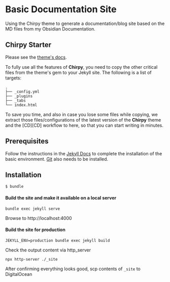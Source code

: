 # Basic Documentation Site
Using the Chirpy theme to generate a documentation/blog site based on the MD files from my Obsidian Documentation.

## Chirpy Starter

Please see the [theme's docs](https://github.com/cotes2020/jekyll-theme-chirpy#documentation).

To fully use all the features of **Chirpy**, you need to copy the other critical files from the theme's gem to your
Jekyll site. The following is a list of targets:

```shell
.
├── _config.yml
├── _plugins
├── _tabs
└── index.html
```

To save you time, and also in case you lose some files while copying, we extract those files/configurations of the
latest version of the **Chirpy** theme and the [CD][CD] workflow to here, so that you can start writing in minutes.

## Prerequisites

Follow the instructions in the [Jekyll Docs](https://jekyllrb.com/docs/installation/) to complete the installation of
the basic environment. [Git](https://git-scm.com/) also needs to be installed.

## Installation

```console
$ bundle
```

#### Build the site and make it available on a local server
```
bundle exec jekyll serve
```
Browse to http://localhost:4000

#### Build the site for production
```
JEKYLL_ENV=production bundle exec jekyll build
```
Check the output content via http_server
```
npx http-server ./_site
```
After confirming everything looks good, scp contents of `_site` to DigitalOcean
